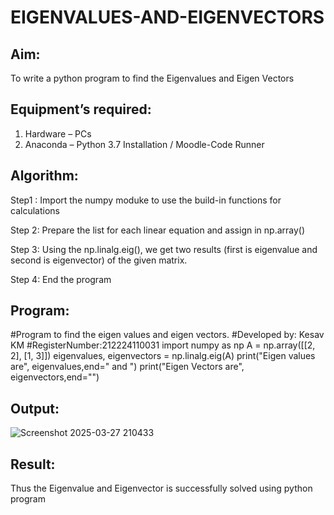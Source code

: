 # EIGENVALUES-AND-EIGENVECTORS
## Aim:
To write a python program to find the Eigenvalues and Eigen Vectors
## Equipment’s required:
1. 	Hardware – PCs
2. 	Anaconda – Python 3.7 Installation / Moodle-Code Runner
## Algorithm:
Step1 :
Import the numpy moduke to use the build-in functions for calculations

Step 2:
Prepare the list for each linear equation and assign in np.array()

Step 3:
Using the np.linalg.eig(), we get two results (first is eigenvalue and second is eigenvector) of the given matrix.

Step 4:
End the program
## Program:
#Program to find the eigen values and eigen vectors.
#Developed by: Kesav KM
#RegisterNumber:212224110031
import numpy as np
A = np.array([[2, 2],
              [1, 3]])
eigenvalues, eigenvectors = np.linalg.eig(A)
print("Eigen values are", eigenvalues,end=" and ")
print("Eigen Vectors are", eigenvectors,end="")



## Output:

![Screenshot 2025-03-27 210433](https://github.com/user-attachments/assets/36aa0bbc-7415-45fa-b2dd-57b26528c699)

## Result:
Thus the Eigenvalue and Eigenvector is successfully solved using python program
